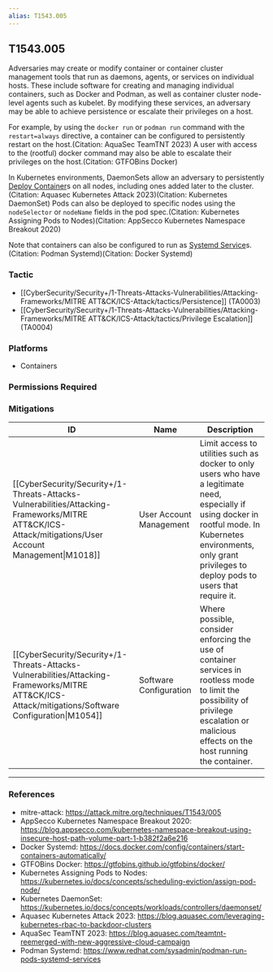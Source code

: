 ```yaml
---
alias: T1543.005
---
```


## T1543.005

Adversaries may create or modify container or container cluster management tools that run as daemons, agents, or services on individual hosts. These include software for creating and managing individual containers, such as Docker and Podman, as well as container cluster node-level agents such as kubelet. By modifying these services, an adversary may be able to achieve persistence or escalate their privileges on a host.

For example, by using the `docker run` or `podman run` command with the `restart=always` directive, a container can be configured to persistently restart on the host.(Citation: AquaSec TeamTNT 2023) A user with access to the (rootful) docker command may also be able to escalate their privileges on the host.(Citation: GTFOBins Docker)

In Kubernetes environments, DaemonSets allow an adversary to persistently [Deploy Container](https://attack.mitre.org/techniques/T1610)s on all nodes, including ones added later to the cluster.(Citation: Aquasec Kubernetes Attack 2023)(Citation: Kubernetes DaemonSet) Pods can also be deployed to specific nodes using the `nodeSelector` or `nodeName` fields in the pod spec.(Citation: Kubernetes Assigning Pods to Nodes)(Citation: AppSecco Kubernetes Namespace Breakout 2020)

Note that containers can also be configured to run as [Systemd Service](https://attack.mitre.org/techniques/T1543/002)s.(Citation: Podman Systemd)(Citation: Docker Systemd)


### Tactic
- [[CyberSecurity/Security+/1-Threats-Attacks-Vulnerabilities/Attacking-Frameworks/MITRE ATT&CK/ICS-Attack/tactics/Persistence]] (TA0003)
- [[CyberSecurity/Security+/1-Threats-Attacks-Vulnerabilities/Attacking-Frameworks/MITRE ATT&CK/ICS-Attack/tactics/Privilege Escalation]] (TA0004)

### Platforms
- Containers

### Permissions Required

### Mitigations

| ID | Name | Description |
| --- | --- | --- |
| [[CyberSecurity/Security+/1-Threats-Attacks-Vulnerabilities/Attacking-Frameworks/MITRE ATT&CK/ICS-Attack/mitigations/User Account Management\|M1018]] | User Account Management | Limit access to utilities such as docker to only users who have a legitimate need, especially if using docker in rootful mode. In Kubernetes environments, only grant privileges to deploy pods to users that require it.   |
| [[CyberSecurity/Security+/1-Threats-Attacks-Vulnerabilities/Attacking-Frameworks/MITRE ATT&CK/ICS-Attack/mitigations/Software Configuration\|M1054]] | Software Configuration | Where possible, consider enforcing the use of container services in rootless mode to limit the possibility of privilege escalation or malicious effects on the host running the container.   |


---
### References

- mitre-attack: https://attack.mitre.org/techniques/T1543/005
- AppSecco Kubernetes Namespace Breakout 2020: https://blog.appsecco.com/kubernetes-namespace-breakout-using-insecure-host-path-volume-part-1-b382f2a6e216
- Docker Systemd: https://docs.docker.com/config/containers/start-containers-automatically/
- GTFOBins Docker: https://gtfobins.github.io/gtfobins/docker/
- Kubernetes Assigning Pods to Nodes: https://kubernetes.io/docs/concepts/scheduling-eviction/assign-pod-node/
- Kubernetes DaemonSet: https://kubernetes.io/docs/concepts/workloads/controllers/daemonset/
- Aquasec Kubernetes Attack 2023: https://blog.aquasec.com/leveraging-kubernetes-rbac-to-backdoor-clusters
- AquaSec TeamTNT 2023: https://blog.aquasec.com/teamtnt-reemerged-with-new-aggressive-cloud-campaign
- Podman Systemd: https://www.redhat.com/sysadmin/podman-run-pods-systemd-services
